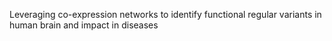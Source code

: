 Leveraging co-expression networks to identify functional regular variants in human brain and impact in diseases
